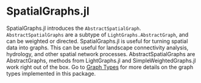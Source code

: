 # SpatialGraphs.jl

SpatialGraphs.jl introduces the `AbstractSpatialGraph`. `AbstractSpatialGraphs` 
are a subtype of `LightGraphs.AbstractGraph`, and can be weighted or directed.
SpatialGraphs.jl is useful for turning spatial data into graphs. This can be
useful for landscape connectivity analysis, hydrology, and other spatial
network processes. AbstractSpatialGraphs are AbstractGraphs, methods from 
LightGraphs.jl and SimpleWeightedGraphs.jl work right out of the box. 
Go to [Graph Types](@ref) for more details on the graph types implemented in 
this package.

